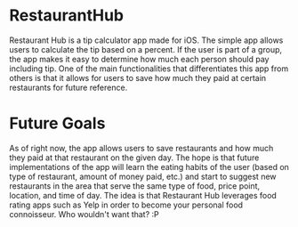 # RestaurantHub
Restaurant Hub is a tip calculator app made for iOS. The simple app allows users to calculate the tip based on a percent. If the user is part of a group, the app makes it easy to determine how much each person should pay including tip. One of the main functionalities that differentiates this app from others is that it allows for users to save how much they paid at certain restaurants for future reference.

# Future Goals
As of right now, the app allows users to save restaurants and how much they paid at that restaurant on the given day. The hope is that future implementations of the app will learn the eating habits of the user (based on type of restaurant, amount of money paid, etc.) and start to suggest new restaurants in the area that serve the same type of food, price point, location, and time of day. The idea is that Restaurant Hub leverages food rating apps such as Yelp in order to become your personal food connoisseur. Who wouldn't want that? :P 
